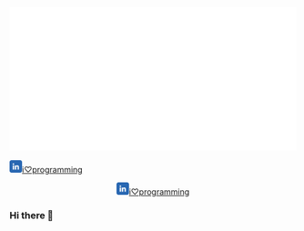 ![Luciano Pereira](./assets/lucianopereira.svg)


<a href="https://www.linkedin.com/in/i♡programming"><img width="22px" src="./assets/linkedin.svg" alt="LinkedIn"/>i♡programming</a>


<p align="center">
  <a href="https://www.linkedin.com/in/i♡programming">
    <img width="22px" src="./assets/linkedin.svg" alt="LinkedIn"/>i♡programming</a>
</p>

### Hi there 👋

<!--
**thisIsMySourceCode/thisIsMySourceCode** is a ✨ _special_ ✨ repository because its `README.md` (this file) appears on your GitHub profile.

Here are some ideas to get you started:

- 🔭 I’m currently working on ...
- 🌱 I’m currently learning ...
- 👯 I’m looking to collaborate on ...
- 🤔 I’m looking for help with ...
- 💬 Ask me about ...
- 📫 How to reach me: ...
- 😄 Pronouns: ...
- ⚡ Fun fact: ...
-->
